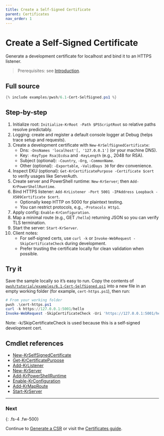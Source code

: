 ```yaml
---
title: Create a Self‑Signed Certificate
parent: Certificates
nav_order: 1
---
```


# Create a Self‑Signed Certificate

Generate a development certificate for localhost and bind it to an HTTPS listener.

> Prerequisites: see [Introduction][Introduction].

## Full source

```powershell
{% include examples/pwsh/6.1-Cert-SelfSigned.ps1 %}
```

## Step-by-step

1. Initialize root: `Initialize-KrRoot -Path $PSScriptRoot` so relative paths resolve predictably.
2. Logging: create and register a default console logger at Debug (helps trace setup and requests).
3. Create a development certificate with `New-KrSelfSignedCertificate`:
    - Dns: `-DnsNames 'localhost'[, '127.0.0.1']` (or your machine DNS).
    - Key: `-KeyType Rsa|Ecdsa` and `-KeyLength` (e.g., 2048 for RSA).
    - Subject (optional): `-Country`, `-Org`, `-CommonName`.
    - Other (optional): `-Exportable`, `-ValidDays 30` for dev convenience.
4. Inspect EKU (optional): `Get-KrCertificatePurpose -Certificate $cert` to verify usages like ServerAuth.
5. Create server and PowerShell runtime: `New-KrServer`; then `Add-KrPowerShellRuntime`.
6. Bind HTTPS listener: `Add-KrListener -Port 5001 -IPAddress Loopback -X509Certificate $cert`.
    - Optionally keep HTTP on 5000 for plaintext testing.
    - You can restrict protocols, e.g., `-Protocols Http1`.
7. Apply config: `Enable-KrConfiguration`.
8. Map a minimal route (e.g., GET `/hello`) returning JSON so you can verify TLS termination.
9. Start the server: `Start-KrServer`.
10. Client notes:
    - For self‑signed certs, use `curl -k` or `Invoke-WebRequest -SkipCertificateCheck` during development.
    - Prefer trusting the certificate locally for clean validation when possible.

## Try it

Save the sample locally so it’s easy to run. Copy the contents of
[`pwsh/tutorial/examples/6.1-Cert-SelfSigned.ps1`](pwsh/tutorial/examples/6.1-Cert-SelfSigned.ps1)
into a new file in an empty working folder (for example, `cert-https.ps1`), then run:

```powershell
# From your working folder
pwsh .\cert-https.ps1
curl -k https://127.0.0.1:5001/hello
Invoke-WebRequest -SkipCertificateCheck -Uri 'https://127.0.0.1:5001/hello' | Select-Object -ExpandProperty Content
```

Note: -k/SkipCertificateCheck is used because this is a self‑signed development cert.

## Cmdlet references

-   [New-KrSelfSignedCertificate][New-KrSelfSignedCertificate]
-   [Get-KrCertificatePurpose][Get-KrCertificatePurpose]
-   [Add-KrListener][Add-KrListener]
-   [New-KrServer][New-KrServer]
-   [Add-KrPowerShellRuntime][Add-KrPowerShellRuntime]
-   [Enable-KrConfiguration][Enable-KrConfiguration]
-   [Add-KrMapRoute][Add-KrMapRoute]
-   [Start-KrServer][Start-KrServer]

---

### Next

{: .fs-4 .fw-500}

Continue to [Generate a CSR][Next] or visit the [Certificates guide](/topics/certificates).

[New-KrSelfSignedCertificate]: /pwsh/cmdlets/New-KrSelfSignedCertificate
[Get-KrCertificatePurpose]: /pwsh/cmdlets/Get-KrCertificatePurpose
[Add-KrListener]: /pwsh/cmdlets/Add-KrListener
[New-KrServer]: /pwsh/cmdlets/New-KrServer
[Add-KrPowerShellRuntime]: /pwsh/cmdlets/Add-KrPowerShellRuntime
[Enable-KrConfiguration]: /pwsh/cmdlets/Enable-KrConfiguration
[Add-KrMapRoute]: /pwsh/cmdlets/Add-KrMapRoute
[Start-KrServer]: /pwsh/cmdlets/Start-KrServer
[Next]: ./2.CSR
[Introduction]: ../1.introduction/index#prerequisites
